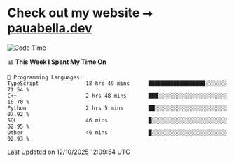 # Check out my website ⭢ [pauabella.dev](https://pauabella.dev)

<!--START_SECTION:waka-->
![Code Time](http://img.shields.io/badge/Code%20Time-4%2C900%20hrs%2015%20mins-blue)

📊 **This Week I Spent My Time On** 

```text
💬 Programming Languages: 
TypeScript               18 hrs 49 mins      ██████████████████░░░░░░░   71.54 % 
C++                      2 hrs 48 mins       ███░░░░░░░░░░░░░░░░░░░░░░   10.70 % 
Python                   2 hrs 5 mins        ██░░░░░░░░░░░░░░░░░░░░░░░   07.92 % 
SQL                      46 mins             █░░░░░░░░░░░░░░░░░░░░░░░░   02.95 % 
Other                    46 mins             █░░░░░░░░░░░░░░░░░░░░░░░░   02.93 % 
```


 Last Updated on 12/10/2025 12:09:54 UTC
<!--END_SECTION:waka-->
